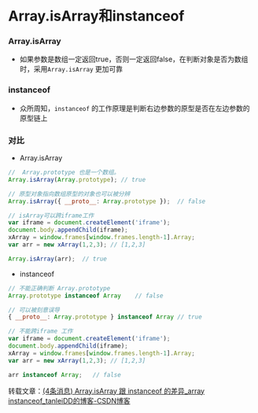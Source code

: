 # Array.isArray和instanceof

### Array.isArray

- 如果参数是数组一定返回true，否则一定返回false，在判断对象是否为数组时，采用`Array.isArray` 更加可靠

### instanceof

- 众所周知，`instanceof` 的工作原理是判断右边参数的原型是否在左边参数的原型链上

### 对比

- Array.isArray

```js
//  Array.prototype 也是一个数组。
Array.isArray(Array.prototype);	// true

// 原型对象指向数组原型的对象也可以被分辨
Array.isArray({ __proto__: Array.prototype });	// false

// isArray可以跨iframe工作
var iframe = document.createElement('iframe');
document.body.appendChild(iframe);
xArray = window.frames[window.frames.length-1].Array;
var arr = new xArray(1,2,3); // [1,2,3]

Array.isArray(arr);  // true
```

- instanceof

```js
// 不能正确判断 Array.prototype
Array.prototype instanceof Array	// false

// 可以被刻意误导
{ __proto__: Array.prototype } instanceof Array // true

// 不能跨iframe 工作
var iframe = document.createElement('iframe');
document.body.appendChild(iframe);
xArray = window.frames[window.frames.length-1].Array;
var arr = new xArray(1,2,3); // [1,2,3]

arr instanceof Array;	// false
```

转载文章：[(4条消息) Array.isArray 跟 instanceof 的差异_array instanceof_tanleiDD的博客-CSDN博客](https://blog.csdn.net/TL18382950497/article/details/114314930)